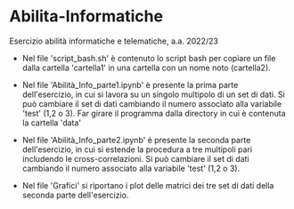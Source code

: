 # Abilita-Informatiche
Esercizio abilità informatiche e telematiche, a.a. 2022/23


- Nel file 'script_bash.sh' è contenuto lo script bash per copiare un file dalla cartella 'cartella1' in una cartella con un nome noto (cartella2).

- Nel file 'Abilità_Info_parte1.ipynb' è presente la prima parte dell'esercizio, in cui si lavora su un singolo multipolo di un set di dati. Si può cambiare il set di dati cambiando il numero associato alla variabile 'test' (1,2 o 3). Far girare il programma dalla directory in cui è contenuta la cartella 'data'


- Nel file 'Abilità_Info_parte2.ipynb' è presente la seconda parte dell'esercizio, in cui si estende la procedura a tre multipoli pari includendo le cross-correlazioni.  Si può cambiare il set di dati cambiando il numero associato alla variabile 'test' (1,2 o 3).

- Nel file 'Grafici' si riportano i plot delle matrici dei tre set di dati della seconda parte dell'esercizio.

